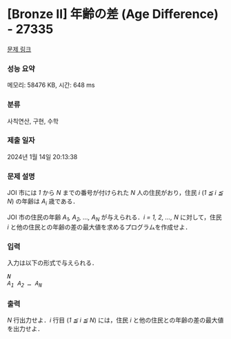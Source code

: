 # [Bronze II] 年齢の差 (Age Difference) - 27335 

[문제 링크](https://www.acmicpc.net/problem/27335) 

### 성능 요약

메모리: 58476 KB, 시간: 648 ms

### 분류

사칙연산, 구현, 수학

### 제출 일자

2024년 1월 14일 20:13:38

### 문제 설명

<p>JOI 市には <var>1</var> から <var>N</var> までの番号が付けられた <var>N</var> 人の住民がおり，住民 <var>i</var> (<var>1 ≦ i ≦ N</var>) の年齢は <var>A<sub>i</sub></var> 歳である．</p>

<p>JOI 市の住民の年齢 <var>A<sub>1</sub>, A<sub>2</sub>, …, A<sub>N</sub></var> が与えられる．<var>i = 1, 2, …, N</var> に対して，住民 <var>i</var> と他の住民との年齢の差の最大値を求めるプログラムを作成せよ．</p>

### 입력 

 <p>入力は以下の形式で与えられる．</p>

<pre><var>N</var>
<var>A<sub>1</sub></var> <var>A<sub>2</sub></var> <var>…</var> <var>A<sub>N</sub></var></pre>

### 출력 

 <p><var>N</var> 行出力せよ．<var>i</var> 行目 (<var>1 ≦ i ≦ N</var>) には，住民 <var>i</var> と他の住民との年齢の差の最大値を出力せよ．</p>

